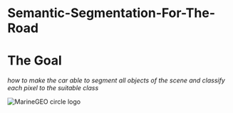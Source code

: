 # Semantic-Segmentation-For-The-Road

# The Goal
*how to make the car able to segment all objects of
the scene and classify each pixel to the suitable class*

![MarineGEO circle logo](/assets/img/MarineGEO_logo.png "MarineGEO logo")
